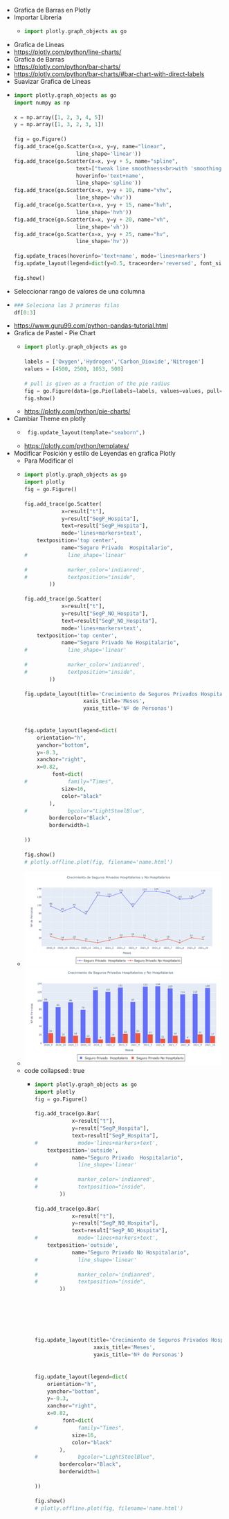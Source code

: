 - Grafica de Barras en Plotly
- Importar Librería
	- ```python
	  import plotly.graph_objects as go
	  ```
- Grafica de Lineas
- https://plotly.com/python/line-charts/
- Grafica de Barras
- https://plotly.com/python/bar-charts/
- https://plotly.com/python/bar-charts/#bar-chart-with-direct-labels
- Suavizar Grafica de Lineas
- ```python
  import plotly.graph_objects as go
  import numpy as np
  
  x = np.array([1, 2, 3, 4, 5])
  y = np.array([1, 3, 2, 3, 1])
  
  fig = go.Figure()
  fig.add_trace(go.Scatter(x=x, y=y, name="linear",
                      line_shape='linear'))
  fig.add_trace(go.Scatter(x=x, y=y + 5, name="spline",
                      text=["tweak line smoothness<br>with 'smoothing' in line object"],
                      hoverinfo='text+name',
                      line_shape='spline'))
  fig.add_trace(go.Scatter(x=x, y=y + 10, name="vhv",
                      line_shape='vhv'))
  fig.add_trace(go.Scatter(x=x, y=y + 15, name="hvh",
                      line_shape='hvh'))
  fig.add_trace(go.Scatter(x=x, y=y + 20, name="vh",
                      line_shape='vh'))
  fig.add_trace(go.Scatter(x=x, y=y + 25, name="hv",
                      line_shape='hv'))
  
  fig.update_traces(hoverinfo='text+name', mode='lines+markers')
  fig.update_layout(legend=dict(y=0.5, traceorder='reversed', font_size=16))
  
  fig.show()
  
  ```
- Seleccionar  rango de valores de una columna
- ```python
  ### Seleciona las 3 primeras filas
  df[0:3]
  ```
- https://www.guru99.com/python-pandas-tutorial.html
- Grafica de Pastel - Pie Chart
	- ```python
	  import plotly.graph_objects as go
	  
	  labels = ['Oxygen','Hydrogen','Carbon_Dioxide','Nitrogen']
	  values = [4500, 2500, 1053, 500]
	  
	  # pull is given as a fraction of the pie radius
	  fig = go.Figure(data=[go.Pie(labels=labels, values=values, pull=[0, 0, 0.2, 0])])
	  fig.show()
	  ```
	- https://plotly.com/python/pie-charts/
- Cambiar Theme en plotly
	- ```python
	   fig.update_layout(template="seaborn",)
	  ```
	- https://plotly.com/python/templates/
- Modificar Posición y estilo de Leyendas en grafica Plotly
	- Para Modificar el
	- ```python
	  import plotly.graph_objects as go
	  import plotly
	  fig = go.Figure()
	  
	  fig.add_trace(go.Scatter(
	              x=result["t"],
	              y=result["SegP_Hospita"],
	              text=result["SegP_Hospita"],
	              mode='lines+markers+text',
	      textposition='top center',
	              name="Seguro Privado  Hospitalario",
	  #             line_shape='linear'
	              
	  #             marker_color='indianred',
	  #             textposition="inside",
	          ))
	  
	  fig.add_trace(go.Scatter(
	              x=result["t"],
	              y=result["SegP_NO_Hospita"],
	              text=result["SegP_NO_Hospita"],
	              mode='lines+markers+text',
	      textposition='top center',
	              name="Seguro Privado No Hospitalario",
	  #             line_shape='linear'
	              
	  #             marker_color='indianred',
	  #             textposition="inside",
	          ))
	  
	  fig.update_layout(title='Crecimiento de Seguros Privados Hospitalarios y No Hospitalarios',  title_x=0.2,
	                     xaxis_title='Meses',
	                     yaxis_title='Nº de Personas')
	  
	  
	  fig.update_layout(legend=dict(
	      orientation="h",
	      yanchor="bottom",
	      y=-0.3,
	      xanchor="right",
	      x=0.82,
	           font=dict(
	  #             family="Times",
	              size=16,
	              color="black"
	          ),
	  #             bgcolor="LightSteelBlue",
	          bordercolor="Black",
	          borderwidth=1
	      
	  ))
	  
	  fig.show()
	  # plotly.offline.plot(fig, filename='name.html')
	  ```
	- ![image.png](../assets/image_1639512790381_0.png)
	- ![image.png](../assets/image_1639512827506_0.png)
	- code
	  collapsed:: true
		- ```python
		  import plotly.graph_objects as go
		  import plotly
		  fig = go.Figure()
		  
		  fig.add_trace(go.Bar(
		              x=result["t"],
		              y=result["SegP_Hospita"],
		              text=result["SegP_Hospita"],
		  #             mode='lines+markers+text',
		      textposition='outside',
		              name="Seguro Privado  Hospitalario",
		  #             line_shape='linear'
		              
		  #             marker_color='indianred',
		  #             textposition="inside",
		          ))
		  
		  fig.add_trace(go.Bar(
		              x=result["t"],
		              y=result["SegP_NO_Hospita"],
		              text=result["SegP_NO_Hospita"],
		  #             mode='lines+markers+text',
		      textposition='outside',
		              name="Seguro Privado No Hospitalario",
		  #             line_shape='linear'
		              
		  #             marker_color='indianred',
		  #             textposition="inside",
		          ))
		  
		  
		  
		  
		  
		  
		  fig.update_layout(title='Crecimiento de Seguros Privados Hospitalarios y No Hospitalarios',  title_x=0.2,
		                     xaxis_title='Meses',
		                     yaxis_title='Nº de Personas')
		  
		  
		  fig.update_layout(legend=dict(
		      orientation="h",
		      yanchor="bottom",
		      y=-0.3,
		      xanchor="right",
		      x=0.82,
		           font=dict(
		  #             family="Times",
		              size=16,
		              color="black"
		          ),
		  #             bgcolor="LightSteelBlue",
		          bordercolor="Black",
		          borderwidth=1
		      
		  ))
		  
		  fig.show()
		  # plotly.offline.plot(fig, filename='name.html')
		  ```